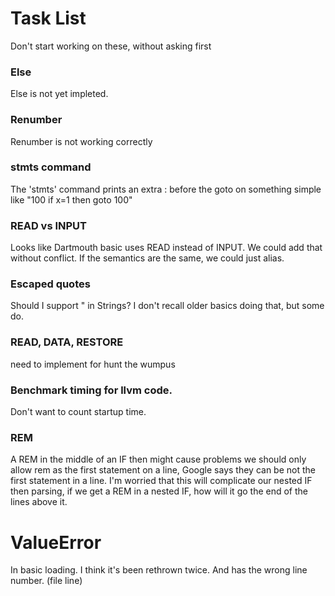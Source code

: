 # Task List

Don't start working on these, without asking first

### Else
Else is not yet impleted.
### Renumber 
Renumber is not working correctly
### stmts command
The 'stmts' command prints an extra : before the goto on something simple like "100 if x=1 then goto 100"
### READ vs INPUT
Looks like Dartmouth basic uses READ instead of INPUT. We could add that without conflict. If the semantics are the
same, we could just alias.
### Escaped quotes
Should I support \" in Strings? I don't recall older basics doing that, but some do.

### READ, DATA, RESTORE
need to implement for hunt the wumpus

### Benchmark timing for llvm code.
Don't want to count startup time.

### REM 
A REM in the middle of an IF then might cause  problems
we should only allow rem as the first statement on
a line, Google says they can be not the first statement 
in a line. I'm worried that this will complicate our
nested IF then parsing, if we get a REM in a nested IF, how
will it go the end of the lines above it.

# ValueError
In basic loading. I think it's been rethrown twice.
And has the wrong line number. (file line)
